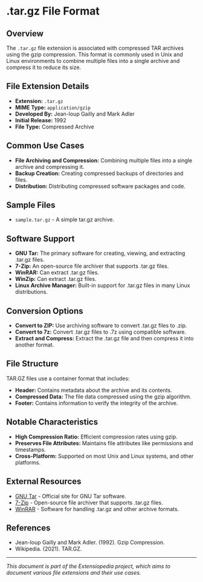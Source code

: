 # .tar.gz File Format

## Overview

The `.tar.gz` file extension is associated with compressed TAR archives using the gzip compression. This format is commonly used in Unix and Linux environments to combine multiple files into a single archive and compress it to reduce its size.

## File Extension Details

- **Extension:** `.tar.gz`
- **MIME Type:** `application/gzip`
- **Developed By:** Jean-loup Gailly and Mark Adler
- **Initial Release:** 1992
- **File Type:** Compressed Archive

## Common Use Cases

- **File Archiving and Compression:** Combining multiple files into a single archive and compressing it.
- **Backup Creation:** Creating compressed backups of directories and files.
- **Distribution:** Distributing compressed software packages and code.

## Sample Files

- `sample.tar.gz` - A simple tar.gz archive.

## Software Support

- **GNU Tar:** The primary software for creating, viewing, and extracting .tar.gz files.
- **7-Zip:** An open-source file archiver that supports .tar.gz files.
- **WinRAR:** Can extract .tar.gz files.
- **WinZip:** Can extract .tar.gz files.
- **Linux Archive Manager:** Built-in support for .tar.gz files in many Linux distributions.

## Conversion Options

- **Convert to ZIP:** Use archiving software to convert .tar.gz files to .zip.
- **Convert to 7z:** Convert .tar.gz files to .7z using compatible software.
- **Extract and Compress:** Extract the .tar.gz file and then compress it into another format.

## File Structure

TAR.GZ files use a container format that includes:
- **Header:** Contains metadata about the archive and its contents.
- **Compressed Data:** The file data compressed using the gzip algorithm.
- **Footer:** Contains information to verify the integrity of the archive.

## Notable Characteristics

- **High Compression Ratio:** Efficient compression rates using gzip.
- **Preserves File Attributes:** Maintains file attributes like permissions and timestamps.
- **Cross-Platform:** Supported on most Unix and Linux systems, and other platforms.

## External Resources

- [GNU Tar](https://www.gnu.org/software/tar/) - Official site for GNU Tar software.
- [7-Zip](https://www.7-zip.org/) - Open-source file archiver that supports .tar.gz files.
- [WinRAR](https://www.rarlab.com/) - Software for handling .tar.gz and other archive formats.

## References

- Jean-loup Gailly and Mark Adler. (1992). Gzip Compression.
- Wikipedia. (2021). TAR.GZ.

---

*This document is part of the Extensiopedia project, which aims to document various file extensions and their use cases.*
